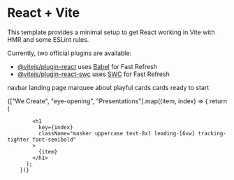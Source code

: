 # React + Vite

This template provides a minimal setup to get React working in Vite with HMR and some ESLint rules.

Currently, two official plugins are available:

- [@vitejs/plugin-react](https://github.com/vitejs/vite-plugin-react/blob/main/packages/plugin-react/README.md) uses [Babel](https://babeljs.io/) for Fast Refresh
- [@vitejs/plugin-react-swc](https://github.com/vitejs/vite-plugin-react-swc) uses [SWC](https://swc.rs/) for Fast Refresh

navbar
landing page
marquee
about
playful
cards
cards
ready to start

 {["We Create", "eye-opening", "Presentations"].map((item, index) => {
          return (
            
            <h1
              key={index}
              className="masker uppercase text-8xl leading-[6vw] tracking-tighter font-semibold"
            >
              {item}
            </h1>
          );
        })}
